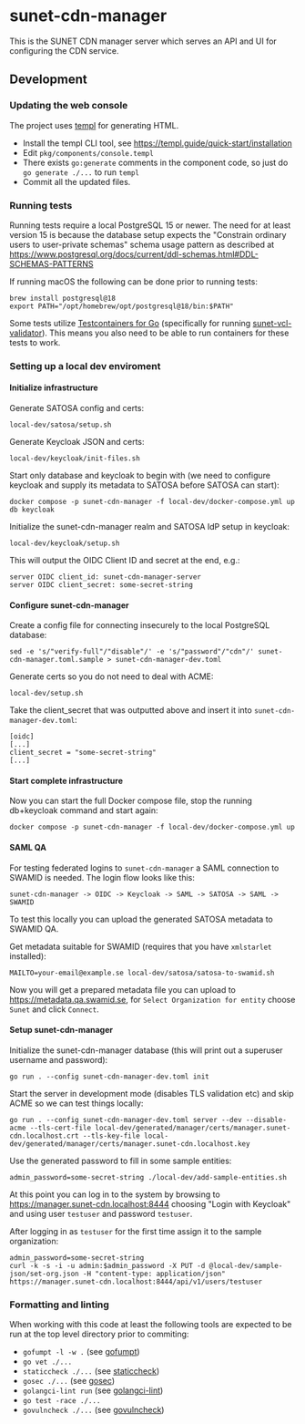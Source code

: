 # sunet-cdn-manager
This is the SUNET CDN manager server which serves an API and UI for
configuring the CDN service.

## Development
### Updating the web console
The project uses [templ](https://templ.guide) for generating HTML.
* Install the templ CLI tool, see https://templ.guide/quick-start/installation
* Edit `pkg/components/console.templ`
* There exists `go:generate` comments in the component code, so just do `go generate ./...` to run `templ`
* Commit all the updated files.

### Running tests
Running tests require a local PostgreSQL 15 or newer. The need for
at least version 15 is because the database setup expects the "Constrain
ordinary users to user-private schemas" schema usage pattern as described at
https://www.postgresql.org/docs/current/ddl-schemas.html#DDL-SCHEMAS-PATTERNS

If running macOS the following can be done prior to running tests:
```
brew install postgresql@18
export PATH="/opt/homebrew/opt/postgresql@18/bin:$PATH"
```

Some tests utilize [Testcontainers for Go](https://golang.testcontainers.org)
(specifically for running
[sunet-vcl-validator](https://github.com/SUNET/sunet-vcl-validator)). This
means you also need to be able to run containers for these tests to work.

### Setting up a local dev enviroment
#### Initialize infrastructure
Generate SATOSA config and certs:
```
local-dev/satosa/setup.sh
```

Generate Keycloak JSON and certs:
```
local-dev/keycloak/init-files.sh
```

Start only database and keycloak to begin with (we need to configure keycloak and supply its metadata to SATOSA before SATOSA can start):
```
docker compose -p sunet-cdn-manager -f local-dev/docker-compose.yml up db keycloak
```

Initialize the sunet-cdn-manager realm and SATOSA IdP setup in keycloak:
```
local-dev/keycloak/setup.sh
```

This will output the OIDC Client ID and secret at the end, e.g.:
```
server OIDC client_id: sunet-cdn-manager-server
server OIDC client_secret: some-secret-string
```

#### Configure sunet-cdn-manager
Create a config file for connecting insecurely to the local PostgreSQL database:
```
sed -e 's/"verify-full"/"disable"/' -e 's/"password"/"cdn"/' sunet-cdn-manager.toml.sample > sunet-cdn-manager-dev.toml
```

Generate certs so you do not need to deal with ACME:
```
local-dev/setup.sh
```

Take the client_secret that was outputted above and insert it into
`sunet-cdn-manager-dev.toml`:
```
[oidc]
[...]
client_secret = "some-secret-string"
[...]
```

#### Start complete infrastructure
Now you can start the full Docker compose file, stop the running db+keycloak command and start again:
```
docker compose -p sunet-cdn-manager -f local-dev/docker-compose.yml up
```

#### SAML QA
For testing federated logins to `sunet-cdn-manager` a SAML connection to SWAMID is
needed. The login flow looks like this:
```
sunet-cdn-manager -> OIDC -> Keycloak -> SAML -> SATOSA -> SAML -> SWAMID
```

To test this locally you can upload the generated SATOSA metadata to
SWAMID QA.

Get metadata suitable for SWAMID (requires that you have `xmlstarlet` installed):
```
MAILTO=your-email@example.se local-dev/satosa/satosa-to-swamid.sh
```

Now you will get a prepared metadata file you can upload to
https://metadata.qa.swamid.se, for `Select Organization for entity` choose
`Sunet` and click `Connect`.

#### Setup sunet-cdn-manager
Initialize the sunet-cdn-manager database (this will print out a superuser username and password):
```
go run . --config sunet-cdn-manager-dev.toml init
```

Start the server in development mode (disables TLS validation etc) and skip
ACME so we can test things locally:
```
go run . --config sunet-cdn-manager-dev.toml server --dev --disable-acme --tls-cert-file local-dev/generated/manager/certs/manager.sunet-cdn.localhost.crt --tls-key-file local-dev/generated/manager/certs/manager.sunet-cdn.localhost.key
```

Use the generated password to fill in some sample entities:
```
admin_password=some-secret-string ./local-dev/add-sample-entities.sh
```

At this point you can log in to the system by browsing to
https://manager.sunet-cdn.localhost:8444 choosing "Login with Keycloak" and
using user `testuser` and password `testuser`.

After logging in as `testuser` for the first time assign it to the sample organization:
```
admin_password=some-secret-string
curl -k -s -i -u admin:$admin_password -X PUT -d @local-dev/sample-json/set-org.json -H "content-type: application/json" https://manager.sunet-cdn.localhost:8444/api/v1/users/testuser
```

### Formatting and linting
When working with this code at least the following tools are expected to be
run at the top level directory prior to commiting:

* `gofumpt -l -w .` (see [gofumpt](https://github.com/mvdan/gofumpt))
* `go vet ./...`
* `staticcheck ./...` (see [staticcheck](https://staticcheck.io))
* `gosec ./...` (see [gosec](https://github.com/securego/gosec))
* `golangci-lint run` (see [golangci-lint](https://golangci-lint.run))
* `go test -race ./...`
* `govulncheck ./...` (see [govulncheck](https://go.dev/doc/tutorial/govulncheck))
